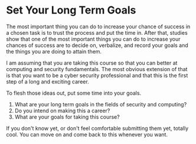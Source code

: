 # Set Your Long Term Goals
The most important thing you can do to increase your chance of success in a chosen task is to trust the process and put the time in. After that, studies show that one of the most important things you can do to increase your chances of success are to decide on, verbalize, and record your goals and the things you are doing to attain them.

I am assuming that you are taking this course so that you can better at computing and security fundamentals. The most obvious extension of that is that you want to be a cyber security professional and that this is the first step of a long and exciting career.

To flesh those ideas out, put some time into your goals.

1. What are your long term goals in the fields of security and computing?
2. Do you intend on making this a career?
3. What are your goals for taking this course?

If you don't know yet, or don't feel comfortable submitting them yet, totally cool.  You can move on and come back to this whenever you want.
